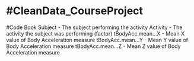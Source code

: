 #CleanData_CourseProject
=======================



#Code Book
Subject - The subject performing the activity
Activity - The activity the subject was performing (factor)
tBodyAcc.mean...X - Mean X value of Body Acceleration measure
tBodyAcc.mean...Y - Mean Y value of Body Acceleration measure
tBodyAcc.mean...Z - Mean Z value of Body Acceleration measure
